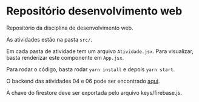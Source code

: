# Repositório desenvolvimento web

Repositório da disciplina de desenvolvimento web.

As atividades estão na pasta `src/`.

Em cada pasta de atividade tem um arquivo `Atividade.jsx`. Para visualizar, basta renderizar este componente em `App.jsx`.

Para rodar o código, basta rodar `yarn install` e depois `yarn start`.

O backend das atividades 04 e 06 pode ser encontrado [aqui](https://github.com/gabrielmaia2/crud-atividade-04).

A chave do firestore deve ser exportada pelo arquivo keys/firebase.js.

